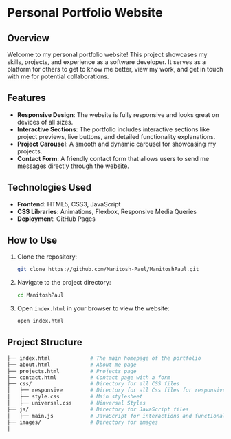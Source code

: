 
# Personal Portfolio Website

## Overview

Welcome to my personal portfolio website! This project showcases my skills, projects, and experience as a software developer. It serves as a platform for others to get to know me better, view my work, and get in touch with me for potential collaborations.

## Features

- **Responsive Design**: The website is fully responsive and looks great on devices of all sizes.
- **Interactive Sections**: The portfolio includes interactive sections like project previews, live buttons, and detailed functionality explanations.
- **Project Carousel**: A smooth and dynamic carousel for showcasing my projects.
- **Contact Form**: A friendly contact form that allows users to send me messages directly through the website.

## Technologies Used

- **Frontend**: HTML5, CSS3, JavaScript
- **CSS Libraries**: Animations, Flexbox, Responsive Media Queries
- **Deployment**: GitHub Pages

## How to Use

1. Clone the repository:
    ```bash
    git clone https://github.com/Manitosh-Paul/ManitoshPaul.git
    ```

2. Navigate to the project directory:
    ```bash
    cd ManitoshPaul
    ```

3. Open `index.html` in your browser to view the website:
    ```bash
    open index.html
    ```

## Project Structure

```bash
├── index.html             # The main homepage of the portfolio
├── about.html             # About me page
├── projects.html          # Projects page
├── contact.html           # Contact page with a form
├── css/                   # Directory for all CSS files
│   ├── responsive         # Directory for all Css files for responsive design
│   ├── style.css          # Main stylesheet
│   ├── universal.css      # Uinversal Styles
├── js/                    # Directory for JavaScript files
│   ├── main.js            # JavaScript for interactions and functionality
├── images/                # Directory for images
│  
